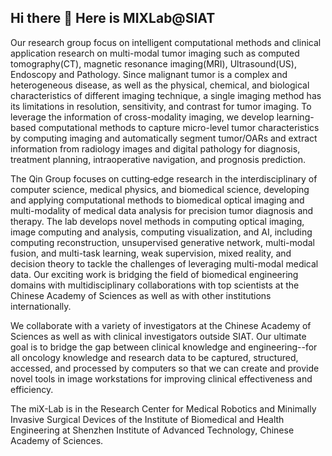 ## Hi there 👋 Here is MIXLab@SIAT


Our research group focus on intelligent computational methods and clinical application research on multi-modal tumor imaging such as computed tomography(CT), magnetic resonance imaging(MRI), Ultrasound(US), Endoscopy and Pathology. Since malignant tumor is a complex and heterogeneous disease, as well as the physical, chemical, and biological characteristics of different imaging technique, a single imaging method has its limitations in resolution, sensitivity, and contrast for tumor imaging. To leverage the information of cross-modality imaging, we develop learning-based computational methods to capture micro-level tumor characteristics by computing imaging and automatically segment tumor/OARs and extract information from radiology images and digital pathology for diagnosis, treatment planning, intraoperative navigation, and prognosis prediction.

The Qin Group focuses on cutting‐edge research in the interdisciplinary of computer science, medical physics, and biomedical science, developing and applying computational methods to biomedical optical imaging and multi-modality of medical data analysis for precision tumor diagnosis and therapy. The lab develops novel methods in computing optical imaging, image computing and analysis, computing visualization, and AI, including computing reconstruction, unsupervised generative network, multi-modal fusion, and multi-task learning, weak supervision, mixed reality, and decision theory to tackle the challenges of leveraging multi-modal medical data. Our exciting work is bridging the field of biomedical engineering domains with multidisciplinary collaborations with top scientists at the Chinese Academy of Sciences as well as with other institutions internationally.

We collaborate with a variety of investigators at the Chinese Academy of Sciences as well as with clinical investigators outside SIAT. Our ultimate goal is to bridge the gap between clinical knowledge and engineering--for all oncology knowledge and research data to be captured, structured, accessed, and processed by computers so that we can create and provide novel tools in image workstations for improving clinical effectiveness and efficiency.

The miX-Lab is in the Research Center for Medical Robotics and Minimally Invasive Surgical Devices of the Institute of Biomedical and Health Engineering at Shenzhen Institute of Advanced Technology, Chinese Academy of Sciences.


<!--
**MIXAILAB/MIXAILAB** is a ✨ _special_ ✨ repository because its `README.md` (this file) appears on your GitHub profile.

Here are some ideas to get you started:

- 🔭 I’m currently working on ...
- 🌱 I’m currently learning ...
- 👯 I’m looking to collaborate on ...
- 🤔 I’m looking for help with ...
- 💬 Ask me about ...
- 📫 How to reach me: ...
- 😄 Pronouns: ...
- ⚡ Fun fact: ...
-->
